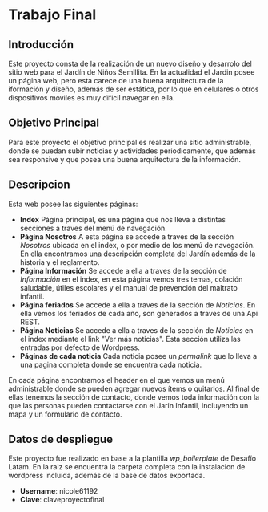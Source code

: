 # Trabajo Final
## Introducción
Este proyecto consta de la realización de un nuevo diseño y desarrolo del sitio web para el Jardín de Niños Semillita. En la actualidad el Jardin posee un página web, pero esta carece de una buena arquitectura de la iformación y diseño, además de ser estática, por lo que en celulares o otros dispositivos móviles es muy dificil navegar en ella. 

## Objetivo Principal
Para este proyecto el objetivo principal es realizar una sitio administrable, donde se puedan subir noticias y actividades periodicamente, que además sea responsive y que posea una buena arquitectura de la información.

## Descripcion
Esta web posee las siguientes páginas:

* **Index**
	Página principal, es una página que nos lleva a distintas secciones a traves del menú de navegación.
* **Página Nosotros**
	A esta página se accede a traves de la sección *Nosotros* ubicada en el index, o por medio de los menú de navegación. En ella encontramos una descripción completa del Jardín además de la historia y el reglamento.
* **Página Información**
	Se accede a ella a traves de la sección de *Información* en el index, en esta página vemos tres temas, colación saludable, útiles escolares y el manual de prevención del maltrato infantil.
* **Página feriados**
	Se accede a ella a traves de la sección de *Noticias*. En ella vemos los feriados de cada año, son generados a traves de una Api REST.
* **Página Noticias** 
	Se accede a ella a traves de la sección de *Noticias* en el index mediante el link "Ver más noticias". Esta sección utiliza las entradas por defecto de Wordpress.
* **Páginas de cada noticia**
	Cada noticia posee un *permalink* que lo lleva a una pagina completa donde se encuentra cada noticia.


En cada página encontramos el header en el que vemos un menú administrable donde se pueden agregar nuevos ítems o quitarlos. Al final de ellas tenemos la sección de contacto, donde vemos toda información con la que las personas pueden contactarse con el Jarin Infantil, incluyendo un mapa y un formulario de contacto.


## Datos de despliegue
Este proyecto fue realizado en base a la plantilla *wp_boilerplate* de Desafío Latam.
En la raiz se encuentra la carpeta completa con la instalacion de wordpress incluída, además de la base de datos exportada.
* **Username**: nicole61192
* **Clave**: claveproyectofinal